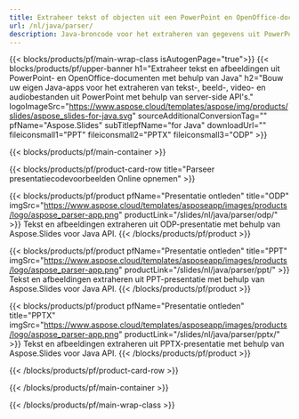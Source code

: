 ```yaml
---
title: Extraheer tekst of objecten uit een PowerPoint en OpenOffice-documenten met behulp van Java
url: /nl/java/parser/
description: Java-broncode voor het extraheren van gegevens uit PowerPoint- en OpenOffice-presentaties.
---
```


{{< blocks/products/pf/main-wrap-class isAutogenPage="true">}}
{{< blocks/products/pf/upper-banner h1="Extraheer tekst en afbeeldingen uit PowerPoint- en OpenOffice-documenten met behulp van Java" h2="Bouw uw eigen Java-apps voor het extraheren van tekst-, beeld-, video- en audiobestanden uit PowerPoint met behulp van server-side API's." logoImageSrc="https://www.aspose.cloud/templates/aspose/img/products/slides/aspose_slides-for-java.svg" sourceAdditionalConversionTag="" pfName="Aspose.Slides" subTitlepfName="for Java" downloadUrl="" fileiconsmall1="PPT" fileiconsmall2="PPTX" fileiconsmall3="ODP" >}}

{{< blocks/products/pf/main-container >}}

{{< blocks/products/pf/product-card-row title="Parseer presentatiecodevoorbeelden Online opnemen" >}}

{{< blocks/products/pf/product pfName="Presentatie ontleden" title="ODP" imgSrc="https://www.aspose.cloud/templates/asposeapp/images/products/logo/aspose_parser-app.png" productLink="/slides/nl/java/parser/odp/" >}}
Tekst en afbeeldingen extraheren uit ODP-presentatie met behulp van Aspose.Slides voor Java API.
{{< /blocks/products/pf/product >}}

{{< blocks/products/pf/product pfName="Presentatie ontleden" title="PPT" imgSrc="https://www.aspose.cloud/templates/asposeapp/images/products/logo/aspose_parser-app.png" productLink="/slides/nl/java/parser/ppt/" >}}
Tekst en afbeeldingen extraheren uit PPT-presentatie met behulp van Aspose.Slides voor Java API.
{{< /blocks/products/pf/product >}}

{{< blocks/products/pf/product pfName="Presentatie ontleden" title="PPTX" imgSrc="https://www.aspose.cloud/templates/asposeapp/images/products/logo/aspose_parser-app.png" productLink="/slides/nl/java/parser/pptx/" >}}
Tekst en afbeeldingen extraheren uit PPTX-presentatie met behulp van Aspose.Slides voor Java API.
{{< /blocks/products/pf/product >}}



{{< /blocks/products/pf/product-card-row >}}

{{< /blocks/products/pf/main-container >}}
    
{{< /blocks/products/pf/main-wrap-class >}}